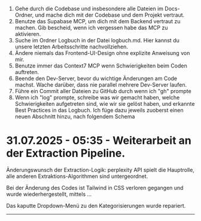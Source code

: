 1. Gehe durch die Codebase und insbesondere alle Dateien im Docs-Ordner, und mache dich mit der Codebase und dem Projekt vertraut.
2. Benutze das Supabase MCP, um dich mit dem Backend vertraut zu machen. Gib bescheid, wenn ich vergessen habe das MCP zu aktivieren.
3. Suche im Ordner Logbuch in der Datei logbuch.md. Hier kannst du unsere letzten Arbeitsschritte nachvollziehen.
4. Ändere niemals das Frontend-UI-Design ohne explizite Anweisung von mir.
5. Benutze immer das Context7 MCP wenn Schwierigkeiten beim Coden auftreten.
6. Beende den Dev-Server, bevor du wichtige Änderungen am Code machst. Wache darüber, dass nie parallel mehrere Dev-Server laufen.
7. Führe ein Commit aller Dateien zu GitHub durch wenn ich "gh" prompte
8. Wenn ich "log" prompte, schreibe was wir gemacht haben, welche Schwierigkeiten aufgetreten sind, wie wir sie gelöst haben, und erkannte Best Practices in das Logbuch. Ich füge dazu jeweils zuoberst einen neuen Abschnitt hinzu, nach folgendem Schema

# 31.07.2025 - 05:35 - Weiterarbeit an der Extraction Pipeline.

Änderungswunsch der Extraction-Logik: perplexity API spielt die Hauptrolle, alle anderen Extraktions-Algorithmen sind untergeordnet. 

Bei der Änderung des Codes ist Tailwind in CSS verloren gegangen und wurde wiederhergestellt, mittels ...

Das kaputte Dropdown-Menü zu den Kategorisierungen wurde repariert.

---

